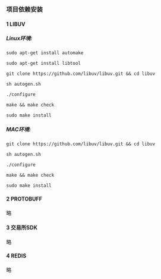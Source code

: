 ###  项目依赖安装

#### 1 LIBUV

##### Linux环境:
```text
sudo apt-get install automake

sudo apt-get install libtool

git clone https://github.com/libuv/libuv.git && cd libuv

sh autogen.sh

./configure

make && make check

sudo make install
```

##### MAC环境:
```text
git clone https://github.com/libuv/libuv.git && cd libuv

sh autogen.sh

./configure

make && make check

sudo make install
```

#### 2 PROTOBUFF
略
#### 3 交易所SDK
略
#### 4 REDIS
略
